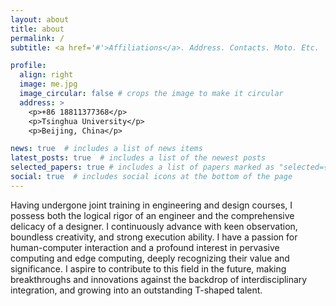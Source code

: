 ```yaml
---
layout: about
title: about
permalink: /
subtitle: <a href='#'>Affiliations</a>. Address. Contacts. Moto. Etc.

profile:
  align: right
  image: me.jpg
  image_circular: false # crops the image to make it circular
  address: >
    <p>+86 18811377368</p>
    <p>Tsinghua University</p>
    <p>Beijing, China</p>

news: true  # includes a list of news items
latest_posts: true  # includes a list of the newest posts
selected_papers: true # includes a list of papers marked as "selected={true}"
social: true  # includes social icons at the bottom of the page
---
```


Having undergone joint training in engineering and design courses, I possess both the logical rigor of an engineer and the comprehensive delicacy of a designer. I continuously advance with keen observation, boundless creativity, and strong execution ability. I have a passion for human-computer interaction and a profound interest in pervasive computing and edge computing, deeply recognizing their value and significance. I aspire to contribute to this field in the future, making breakthroughs and innovations against the backdrop of interdisciplinary integration, and growing into an outstanding T-shaped talent.

